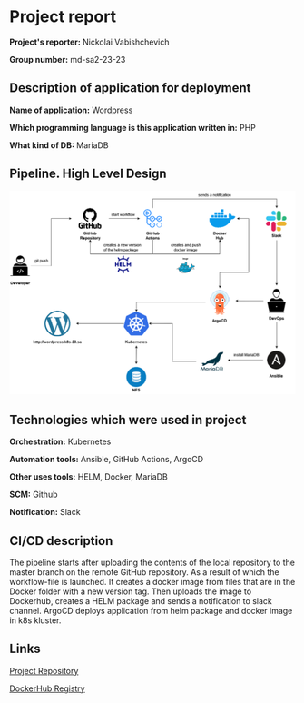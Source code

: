 # Project report

**Project's reporter:** Nickolai Vabishchevich

**Group number:** md-sa2-23-23

## Description of application for deployment

**Name of application:** Wordpress

**Which programming language is this application written in:** PHP

**What kind of DB:** MariaDB

## Pipeline. High Level Design

![scheme](scheme.png)

## Technologies which were used in project

**Orchestration:** Kubernetes

**Automation tools:** Ansible, GitHub Actions, ArgoCD

**Other uses tools:** HELM, Docker, MariaDB

**SCM:** Github

**Notification:** Slack

## CI/CD description

The pipeline starts after uploading the contents of the local repository to the master branch on the remote GitHub repository. As a result of which the workflow-file is launched. It creates a docker image from files that are in the Docker folder with a new version tag. Then uploads the image to Dockerhub, creates a HELM package and sends a notification to slack channel. ArgoCD deploys application from helm package and docker image in k8s kluster. 

## Links

[Project Repository](https://github.com/nickvab/app_for_project)

[DockerHub Registry](https://hub.docker.com/repository/docker/nickvab/wordpress/general)
